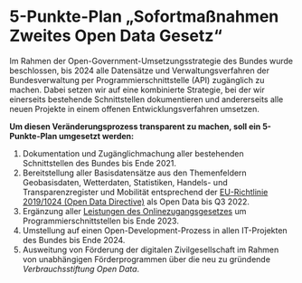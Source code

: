 # 5-Punkte-Plan „Sofortmaßnahmen Zweites Open Data Gesetz“
Im Rahmen der Open-Government-Umsetzungsstrategie des Bundes wurde beschlossen, bis 2024 alle Datensätze und Verwaltungsverfahren der Bundesverwaltung per Programmierschnittstelle (API) zugänglich zu machen. Dabei setzen wir auf eine kombinierte Strategie, bei der wir einerseits bestehende Schnittstellen dokumentieren und andererseits alle neuen Projekte in einem offenen Entwicklungsverfahren umsetzen.

**Um diesen Veränderungsprozess transparent zu machen, soll ein 5-Punkte-Plan umgesetzt werden:**

1. Dokumentation und Zugänglichmachung aller bestehenden Schnittstellen des Bundes bis Ende 2021.
2. Bereitstellung aller Basisdatensätze aus den Themenfeldern Geobasisdaten, Wetterdaten, Statistiken, Handels- und Transparenzregister und Mobilität entsprechend der [EU-Richtlinie 2019/1024 (Open Data Directive)](https://eur-lex.europa.eu/legal-content/DE/TXT/?uri=CELEX:32019L1024) als Open Data bis Q3 2022.
3. Ergänzung aller [Leistungen des Onlinezugangsgesetzes](https://informationsplattform.ozg-umsetzung.de/) um Programmierschnittstellen bis Ende 2023.
4. Umstellung auf einen Open-Development-Prozess in allen IT-Projekten des Bundes bis Ende 2024.
5. Ausweitung von Förderung der digitalen Zivilgesellschaft im Rahmen von unabhängigen Förderprogrammen über die neu zu gründende *Verbrauchsstiftung Open Data*.
